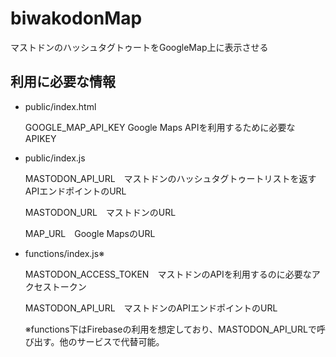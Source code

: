 # biwakodonMap
マストドンのハッシュタグトゥートをGoogleMap上に表示させる

## 利用に必要な情報

* public/index.html

  GOOGLE_MAP_API_KEY Google Maps APIを利用するために必要なAPIKEY

* public/index.js

  MASTODON_API_URL　マストドンのハッシュタグトゥートリストを返すAPIエンドポイントのURL

  MASTODON_URL　マストドンのURL

  MAP_URL　Google MapsのURL

* functions/index.js※

  MASTODON_ACCESS_TOKEN　マストドンのAPIを利用するのに必要なアクセストークン

  MASTODON_API_URL　マストドンのAPIエンドポイントのURL

  ※functions下はFirebaseの利用を想定しており、MASTODON_API_URLで呼び出す。他のサービスで代替可能。